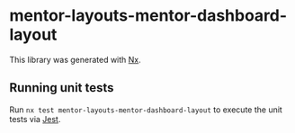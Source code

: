 # mentor-layouts-mentor-dashboard-layout

This library was generated with [Nx](https://nx.dev).

## Running unit tests

Run `nx test mentor-layouts-mentor-dashboard-layout` to execute the unit tests via [Jest](https://jestjs.io).
